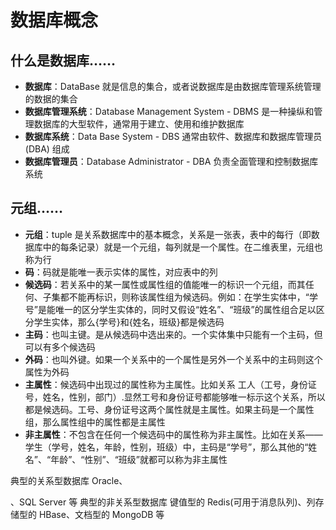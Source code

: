 # 数据库概念

## 什么是数据库……

- **数据库**：DataBase 就是信息的集合，或者说数据库是由数据库管理系统管理的数据的集合
- **数据库管理系统**：Database Management System - DBMS 是一种操纵和管理数据库的大型软件，通常用于建立、使用和维护数据库
- **数据库系统**：Data Base System - DBS 通常由软件、数据库和数据库管理员 (DBA) 组成
- **数据库管理员**：Database Administrator - DBA 负责全面管理和控制数据库系统

## 元组……

- **元组**：tuple 是关系数据库中的基本概念，关系是一张表，表中的每行（即数据库中的每条记录）就是一个元组，每列就是一个属性。在二维表里，元组也称为行
- **码**：码就是能唯一表示实体的属性，对应表中的列
- **候选码**：若关系中的某一属性或属性组的值能唯一的标识一个元组，而其任何、子集都不能再标识，则称该属性组为候选码。例如：在学生实体中，“学号”是能唯一的区分学生实体的，同时又假设“姓名”、“班级”的属性组合足以区分学生实体，那么{学号}和{姓名，班级}都是候选码
- **主码**：也叫主键。是从候选码中选出来的。一个实体集中只能有一个主码，但可以有多个候选码
- **外码**：也叫外键。如果一个关系中的一个属性是另外一个关系中的主码则这个属性为外码
- **主属性**：候选码中出现过的属性称为主属性。比如关系 工人（工号，身份证号，姓名，性别，部门）.显然工号和身份证号都能够唯一标示这个关系，所以都是候选码。工号、身份证号这两个属性就是主属性。如果主码是一个属性组，那么属性组中的属性都是主属性
- **非主属性**：不包含在任何一个候选码中的属性称为非主属性。比如在关系——学生（学号，姓名，年龄，性别，班级）中，主码是“学号”，那么其他的“姓名”、“年龄”、“性别”、“班级”就都可以称为非主属性

典型的关系型数据库 Oracle、

[^Mysql]: 🐮

、SQL Server 等
典型的非关系型数据库 键值型的 Redis(可用于消息队列)、列存储型的 HBase、文档型的 MongoDB 等

